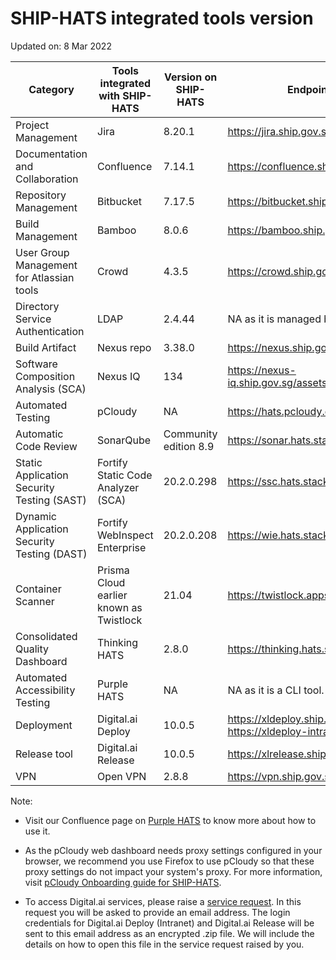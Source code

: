 # SHIP-HATS integrated tools version
Updated on: 8 Mar 2022

| **Category** | **Tools integrated with SHIP-HATS** | **Version on SHIP-HATS** | **Endpoint(URL)** |
| --- | --- | --- | --- |
| Project Management | Jira | 8.20.1 |https://jira.ship.gov.sg/|
| Documentation and Collaboration | Confluence | 7.14.1 |https://confluence.ship.gov.sg/|
| Repository Management | Bitbucket | 7.17.5 |https://bitbucket.ship.gov.sg/|
| Build Management | Bamboo | 8.0.6 | https://bamboo.ship.gov.sg/ |
| User Group Management for Atlassian tools | Crowd | 4.3.5 | https://crowd.ship.gov.sg|
| Directory Service Authentication | LDAP | 2.4.44 | NA as it is managed by Crowd. |
| Build Artifact | Nexus repo | 3.38.0 | https://nexus.ship.gov.sg/|
| Software Composition Analysis (SCA) | Nexus IQ | 134 | https://nexus-iq.ship.gov.sg/assets/index.html |
| Automated Testing| pCloudy | NA | https://hats.pcloudy.com/|
| Automatic Code Review | SonarQube | Community edition 8.9 | https://sonar.hats.stack.gov.sg/sonar |
| Static Application Security Testing (SAST) | Fortify Static Code Analyzer (SCA) | 20.2.0.298 | https://ssc.hats.stack.gov.sg/ssc |
| Dynamic Application Security Testing (DAST) | Fortify WebInspect Enterprise | 20.2.0.208 | https://wie.hats.stack.gov.sg/WIE/|
| Container Scanner | Prisma Cloud earlier known as Twistlock | 21.04 | https://twistlock.apps.hats.stack.gov.sg/|
| Consolidated Quality Dashboard | Thinking HATS | 2.8.0 | https://thinking.hats.stack.gov.sg/ |
| Automated Accessibility Testing | Purple HATS | NA | NA as it is a CLI tool. |
|Deployment | Digital.ai Deploy | 10.0.5 | https://xldeploy.ship.gov.sg/ https://xldeploy-intranet.ship.gov.sg/ |
| Release tool | Digital.ai Release | 10.0.5 | https://xlrelease.ship.gov.sg/ |
| VPN | Open VPN | 2.8.8 | https://vpn.ship.gov.sg |

Note:

- Visit our Confluence page on [Purple HATS](https://confluence.ship.gov.sg/display/HATSKB/Purple+HATS) to know more about how to use it.

- As the pCloudy web dashboard needs proxy settings configured in your browser, we recommend you use Firefox to use pCloudy so that these proxy settings do not impact your system&#39;s proxy. For more information, visit [pCloudy Onboarding guide for SHIP-HATS](https://confluence.ship.gov.sg/display/HATSKB/pCloudy+Onboarding+Guide).

- To access Digital.ai services, please raise a [service request](https://jira.ship.gov.sg/servicedesk/customer/portal/11/create/214). In this request you will be asked to provide an email address. The login credentials for Digital.ai Deploy (Intranet) and Digital.ai Release will be sent to this email address as an encrypted .zip file. We will include the details on how to open this file in the service request raised by you.
